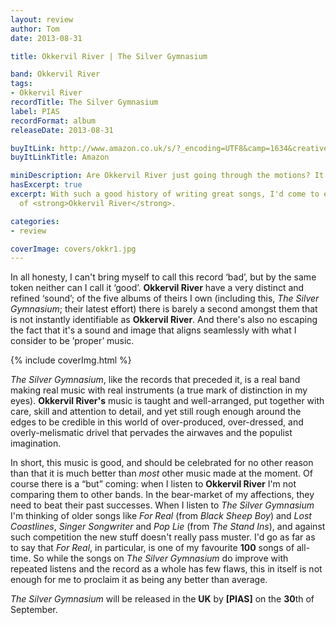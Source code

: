 ```yaml
---
layout: review
author: Tom
date: 2013-08-31

title: Okkervil River | The Silver Gymnasium

band: Okkervil River
tags:
- Okkervil River
recordTitle: The Silver Gymnasium
label: PIAS
recordFormat: album
releaseDate: 2013-08-31

buyItLink: http://www.amazon.co.uk/s/?_encoding=UTF8&camp=1634&creative=19450&field-keywords=okkervil%20river%20the%20silver%20gymnasium&linkCode=ur2&sprefix=okkervil%2Caps%2C218&tag=eatebymons-21&url=search-alias%3Daps
buyItLinkTitle: Amazon

miniDescription: Are Okkervil River just going through the motions? It certainly feels like it. 
hasExcerpt: true
excerpt: With such a good history of writing great songs, I'd come to expect more
  of <strong>Okkervil River</strong>.

categories:
- review

coverImage: covers/okkr1.jpg
---
```


In all honesty, I can't bring myself to call this record ‘bad’, but by the same token neither can I call it ‘good’. **Okkervil River** have a very distinct and refined ‘sound’; of the five albums of theirs I own (including this, *The Silver Gymnasium*; their latest effort) there is barely a second amongst them that is not instantly identifiable as **Okkervil River**. And there's also no escaping the fact that it's a sound and image that aligns seamlessly with what I consider to be ’proper’ music.

<div>{% include coverImg.html %}</div>

*The Silver Gymnasium*, like the records that preceded it, is a real band making real music with real instruments (a true mark of distinction in my eyes). **Okkervil River's** music is taught and well-arranged, put together with care, skill and attention to detail, and yet still rough enough around the edges to be credible in this world of over-produced, over-dressed, and overly-melismatic drivel that pervades the airwaves and the populist imagination.

In short, this music is good, and should be celebrated for no other reason than that it is much better than _most_ other music made at the moment. Of course there is a “but” coming: when I listen to **Okkervil River** I'm not comparing them to other bands. In the bear-market of my affections, they need to beat their past successes. When I listen to *The Silver Gymnasium* I'm thinking of older songs like *For Real* (from *Black Sheep Boy*) and *Lost Coastlines*, *Singer Songwriter* and *Pop Lie* (from *The Stand Ins*), and against such competition the new stuff doesn't really pass muster. I'd go as far as to say that *For Real*, in particular, is one of my favourite **100** songs of all-time. So while the songs on *The Silver Gymnasium* do improve with repeated listens and the record as a whole has few flaws, this in itself is not enough for me to proclaim it as being any better than average.

*The Silver Gymnasium* will be released in the **UK** by **[PIAS]** on the **30**th of September.
